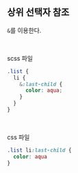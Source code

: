 ## 상위 선택자 참조
`&`를 이용한다.

<br>

scss 파일
```scss
.list {
  li {
    &:last-child {
      color: aqua;
    }
  }
}
```

<br>

css 파일
```css
.list li:last-child {
  color: aqua
}
```